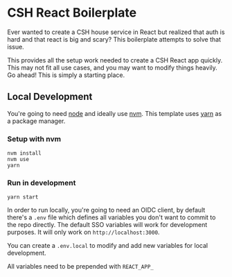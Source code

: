 # CSH React Boilerplate

Ever wanted to create a CSH house service in React but realized that auth is hard and that react is big and scary? This boilerplate attempts to solve that issue.

This provides all the setup work needed to create a CSH React app quickly. This may not fit all use cases, and you may want to modify things heavily. Go ahead!
This is simply a starting place.

## Local Development
You're going to need [node](https://nodejs.org/en/) and ideally use [nvm](https://github.com/nvm-sh/nvm).
This template uses [yarn](https://yarnpkg.com/) as a package manager.

### Setup with nvm

```
nvm install
nvm use
yarn
```

### Run in development

```
yarn start
```

In order to run locally, you're going to need an OIDC client, by default there's a `.env` file which defines all variables you don't want to commit to the repo directly. The default SSO variables will work for development purposes. It will only work on `http://localhost:3000`.

You can create a `.env.local` to modify and add new variables for local development.

All variables need to be prepended with `REACT_APP_`
